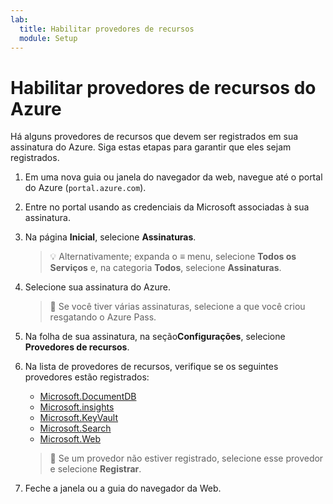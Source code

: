 ```yaml
---
lab:
  title: Habilitar provedores de recursos
  module: Setup
---
```


# Habilitar provedores de recursos do Azure

Há alguns provedores de recursos que devem ser registrados em sua assinatura do Azure. Siga estas etapas para garantir que eles sejam registrados.

1. Em uma nova guia ou janela do navegador da web, navegue até o portal do Azure (``portal.azure.com``).

1. Entre no portal usando as credenciais da Microsoft associadas à sua assinatura.

1. Na página **Inicial**, selecione **Assinaturas**.

    > &#128161; Alternativamente; expanda o **&#8801;** menu, selecione **Todos os Serviços** e, na categoria **Todos**, selecione **Assinaturas**.

1. Selecione sua assinatura do Azure.

    > &#128221; Se você tiver várias assinaturas, selecione a que você criou resgatando o Azure Pass.

1. Na folha de sua assinatura, na seção**Configurações**, selecione **Provedores de recursos**.

1. Na lista de provedores de recursos, verifique se os seguintes provedores estão registrados:
    - [Microsoft.DocumentDB][docs.microsoft.com/azure/templates/microsoft.documentdb/databaseaccounts]
    - [Microsoft.insights][docs.microsoft.com/azure/templates/microsoft.insights/components]
    - [Microsoft.KeyVault][docs.microsoft.com/azure/templates/microsoft.keyvault/vaults]
    - [Microsoft.Search][docs.microsoft.com/azure/templates/microsoft.search/searchservices]
    - [Microsoft.Web][docs.microsoft.com/azure/templates/microsoft.web/sites]

    > &#128221; Se um provedor não estiver registrado, selecione esse provedor e selecione **Registrar**.

1. Feche a janela ou a guia do navegador da Web.

[docs.microsoft.com/azure/templates/microsoft.documentdb/databaseaccounts]: https://docs.microsoft.com/azure/templates/microsoft.documentdb/databaseaccounts
[docs.microsoft.com/azure/templates/microsoft.insights/components]: https://docs.microsoft.com/azure/templates/microsoft.insights/components
[docs.microsoft.com/azure/templates/microsoft.keyvault/vaults]: https://docs.microsoft.com/azure/templates/microsoft.keyvault/vaults
[docs.microsoft.com/azure/templates/microsoft.search/searchservices]: https://docs.microsoft.com/azure/templates/microsoft.search/searchservices
[docs.microsoft.com/azure/templates/microsoft.web/sites]: https://docs.microsoft.com/azure/templates/microsoft.web/sites
